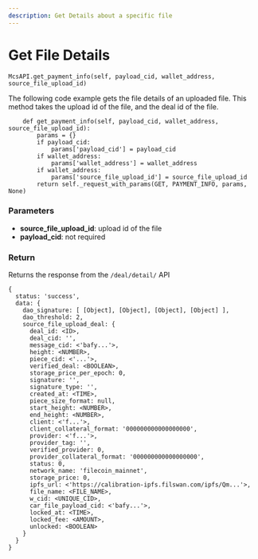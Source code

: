 ```yaml
---
description: Get Details about a specific file
---
```


# Get File Details

`McsAPI.get_payment_info(self, payload_cid, wallet_address, source_file_upload_id)`

The following code example gets the file details of an uploaded file. This method takes the upload id of the file, and the deal id of the file.

```
    def get_payment_info(self, payload_cid, wallet_address, source_file_upload_id):
        params = {}
        if payload_cid:
            params['payload_cid'] = payload_cid
        if wallet_address:
            params['wallet_address'] = wallet_address
        if wallet_address:
            params['source_file_upload_id'] = source_file_upload_id
        return self._request_with_params(GET, PAYMENT_INFO, params, None)
```

### Parameters

* **source\_file\_upload\_id**: upload id of the file
* **payload\_cid**: not required

### Return

Returns the response from the `/deal/detail/` API

```
{
  status: 'success',
  data: {
    dao_signature: [ [Object], [Object], [Object], [Object] ],
    dao_threshold: 2,
    source_file_upload_deal: {
      deal_id: <ID>,
      deal_cid: '',
      message_cid: <'bafy...'>,
      height: <NUMBER>,
      piece_cid: <'...'>,
      verified_deal: <BOOLEAN>,
      storage_price_per_epoch: 0,
      signature: '',
      signature_type: '',
      created_at: <TIME>,
      piece_size_format: null,
      start_height: <NUMBER>,
      end_height: <NUMBER>,
      client: <'f...'>,
      client_collateral_format: '000000000000000000',
      provider: <'f...'>,
      provider_tag: '',
      verified_provider: 0,
      provider_collateral_format: '000000000000000000',
      status: 0,
      network_name: 'filecoin_mainnet',
      storage_price: 0,
      ipfs_url: <'https://calibration-ipfs.filswan.com/ipfs/Qm...'>,
      file_name: <FILE_NAME>,
      w_cid: <UNIQUE_CID>,
      car_file_payload_cid: <'bafy...'>,
      locked_at: <TIME>,
      locked_fee: <AMOUNT>,
      unlocked: <BOOLEAN>
    }
  }
}
```
